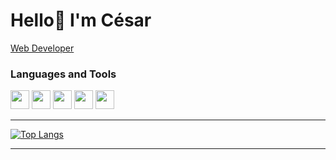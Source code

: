 # Hello👋 I'm César

 <a href="https://cesar-ch.github.io/WebPage/" target="_blank">Web Developer</a>


### Languages and Tools

[<img src="https://cesar-ch.github.io/WebPage/assets/iconhtml.de1c5559.svg" alt="" width="30" height="30">](https://developer.mozilla.org/es/docs/Web/HTML)
[<img src="https://cesar-ch.github.io/WebPage/assets/iconcss.821b436e.svg" alt="" width="30" height="30">](https://developer.mozilla.org/es/docs/Web/HTML)
[<img src="https://cesar-ch.github.io/WebPage/assets/iconbootstrap.2619db79.svg" alt="" width="30" height="30">](https://getbootstrap.com/)
[<img src="https://cesar-ch.github.io/WebPage/assets/iconjs.707dd88c.svg" alt="" width="30" height="30">](https://developer.mozilla.org/es/docs/Web/HTML)
[<img src="https://cesar-ch.github.io/WebPage/assets/react.35ef61ed.svg" alt="" width="30" height="30">](https://es.reactjs.org/)


<hr />

[![Top Langs](https://github-readme-stats.vercel.app/api/top-langs/?username=cesar-ch&show_icons=true&theme=tokyonight)
](https://github.com/anuraghazra/github-readme-stats)

<hr />

<!---
CesarWP/CesarWP is a ✨ special ✨ repository because its `README.md` (this file) appears on your GitHub profile.
You can click the Preview link to take a look at your changes.
--->
